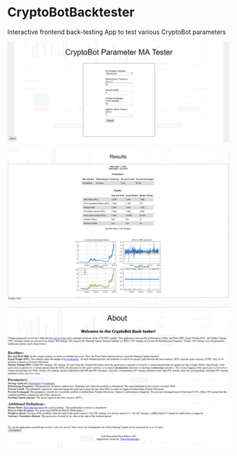# CryptoBotBacktester
Interactive frontend back-testing App to test various CryptoBot parameters

![screenshot1](cb_new_home.png "Home")

![screenshot2](cb_new_results.png "Results")

![screenshot2](cb_new_about.png "About")
